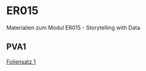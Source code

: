 # ER015
Materialien zum Modul ER015 - Storytelling with Data


## PVA1

[Foliensatz 1](https://FFHS-EconomicResearch.github.io/ER015/Rmd/PVA1/1_StoryTellingData.html#1)
